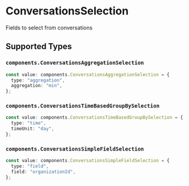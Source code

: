 # ConversationsSelection

Fields to select from conversations


## Supported Types

### `components.ConversationsAggregationSelection`

```typescript
const value: components.ConversationsAggregationSelection = {
  type: "aggregation",
  aggregation: "min",
};
```

### `components.ConversationsTimeBasedGroupBySelection`

```typescript
const value: components.ConversationsTimeBasedGroupBySelection = {
  type: "time",
  timeUnit: "day",
};
```

### `components.ConversationsSimpleFieldSelection`

```typescript
const value: components.ConversationsSimpleFieldSelection = {
  type: "field",
  field: "organizationId",
};
```


